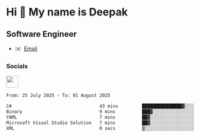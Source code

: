 Hi 👋 My name is Deepak
=======================

Software Engineer
-----------------
* ✉️  [Email](mailto:kumar.neu19@gmail.com)


### Socials

<p align="left"><a href="https://www.linkedin.com/in/deepak94kumar" target="_blank" rel="noreferrer"><img src="https://raw.githubusercontent.com/danielcranney/readme-generator/main/public/icons/socials/linkedin.svg" width="32" height="32" /></a></p>

<!--START_SECTION:waka-->

```txt
From: 25 July 2025 - To: 01 August 2025

C#                                 43 mins         ███████████████▓░░░░░░░░░   62.51 %
Binary                             9 mins          ███▓░░░░░░░░░░░░░░░░░░░░░   14.12 %
YAML                               7 mins          ██▓░░░░░░░░░░░░░░░░░░░░░░   10.70 %
Microsoft Visual Studio Solution   7 mins          ██▓░░░░░░░░░░░░░░░░░░░░░░   10.26 %
XML                                0 secs          ▒░░░░░░░░░░░░░░░░░░░░░░░░   01.31 %
```

<!--END_SECTION:waka-->
